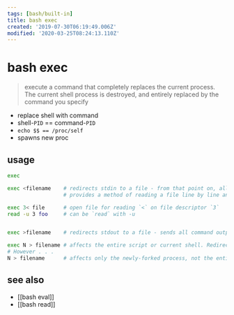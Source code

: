 ```yaml
---
tags: [bash/built-in]
title: bash exec
created: '2019-07-30T06:19:49.006Z'
modified: '2020-03-25T08:24:13.110Z'
---
```


# bash exec

> execute a command that completely replaces the current process. The current shell process is destroyed, and entirely replaced by the command you specify

- replace shell with command
- shell-`PID` == command-`PID`
- `echo $$ == /proc/self`
- spawns new proc

## usage
```sh
exec

exec <filename    # redirects stdin to a file - from that point on, all stdin comes from that file, rather than keyboard input 
                  # provides a method of reading a file line by line and possibly parsing each line of input using sed and/or awk

exec 3< file      # open file for reading `<` on file descriptor `3`
read -u 3 foo     # can be `read` with -u


exec >filename    # redirects stdout to a file - sends all command output that would normally go to stdout to that file

exec N > filename # affects the entire script or current shell. Redirection in the PID of the script or shell from that point on has changed. 
# However . . .
N > filename      # affects only the newly-forked process, not the entire script or shell

```

## see also
- [[bash eval]]
- [[bash read]]
